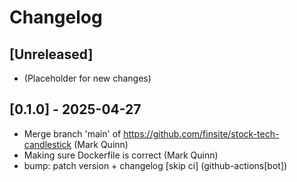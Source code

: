 # Changelog

## [Unreleased]

- (Placeholder for new changes)

## [0.1.0] - 2025-04-27

- Merge branch 'main' of https://github.com/finsite/stock-tech-candlestick (Mark Quinn)
- Making sure Dockerfile is correct (Mark Quinn)
- bump: patch version + changelog [skip ci] (github-actions[bot])
